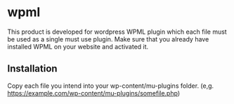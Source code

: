 # wpml
This product is developed for wordpress WPML plugin which each file must be used as a single must use plugin. Make sure that you already have installed WPML on your website and activated it.

## Installation
Copy each file you intend into your wp-content/mu-plugins folder. (e,g. https://example.com/wp-content/mu-plugins/somefile.php)
